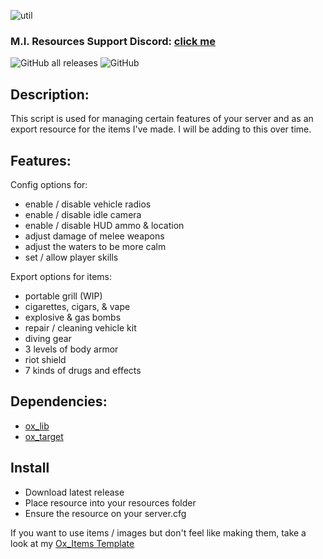 ![util](https://github.com/MesaIndigo/mi_utils/assets/116332087/e681f894-28a9-43ed-9f56-8c4195876aa3)

### M.I. Resources Support Discord: [click me](https://discord.gg/XwhBUGErxY)
![GitHub all releases](https://img.shields.io/github/downloads/MesaIndigo/mi_documents/total)
![GitHub](https://img.shields.io/github/license/MesaIndigo/mi_documents)

## Description:
This script is used for managing certain features of your server and as an export resource for the items I've made. I will be adding to this over time.

## Features:
Config options for:
- enable / disable vehicle radios
- enable / disable idle camera
- enable / disable HUD ammo & location
- adjust damage of melee weapons
- adjust the waters to be more calm
- set / allow player skills

Export options for items:
- portable grill (WIP)
- cigarettes, cigars, & vape
- explosive & gas bombs
- repair / cleaning vehicle kit
- diving gear
- 3 levels of body armor
- riot shield
- 7 kinds of drugs and effects

## Dependencies:
- [ox_lib](https://github.com/overextended/ox_lib)
- [ox_target](https://github.com/overextended/ox_target)

## Install
- Download latest release
- Place resource into your resources folder
- Ensure the resource on your server.cfg

If you want to use items / images but don't feel like making them, take a look at my [Ox_Items Template](https://github.com/MIAgimir/Ox_Inventory-ItemsTemplate/releases)
